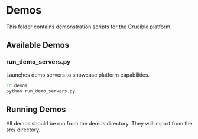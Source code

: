 # Demos

This folder contains demonstration scripts for the Crucible platform.

## Available Demos

### run_demo_servers.py
Launches demo servers to showcase platform capabilities.

```bash
cd demos
python run_demo_servers.py
```

## Running Demos

All demos should be run from the demos directory. They will import from the src/ directory.
